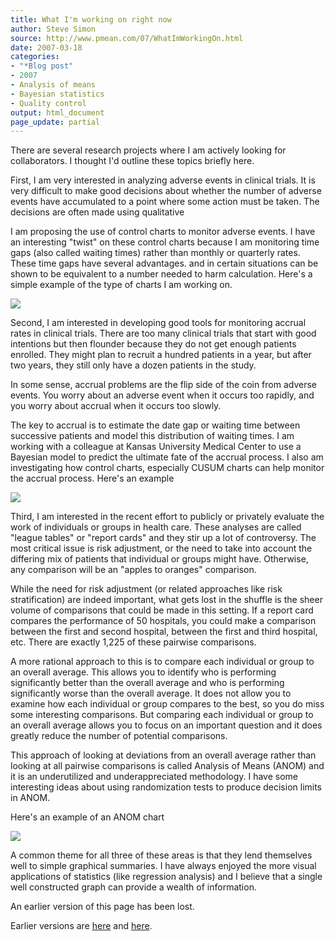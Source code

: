 ```yaml
---
title: What I'm working on right now
author: Steve Simon
source: http://www.pmean.com/07/WhatImWorkingOn.html
date: 2007-03-18
categories:
- "*Blog post"
- 2007
- Analysis of means
- Bayesian statistics
- Quality control
output: html_document
page_update: partial
---
```


There are several research projects where I am actively looking for collaborators. I thought I'd outline these topics briefly here.

First, I am very interested in analyzing adverse events in clinical trials. It is very difficult to make good decisions about whether the number of adverse events have accumulated to a point where some action must be taken. The decisions are often made using qualitative

I am proposing the use of control charts to monitor adverse events. I have an interesting "twist" on these control charts because I am monitoring time gaps (also called waiting times) rather than monthly or quarterly rates. These time gaps have several advantages. and in certain situations can be shown to be equivalent to a number needed to harm calculation. Here's a simple example of the type of charts I am working on.

![](http://www.pmean.com/new-images/07/WhatImWorkingOn01.gif)

Second, I am interested in developing good tools for monitoring accrual rates in clinical trials. There are too many clinical trials that start with good intentions but then flounder because they do not get enough patients enrolled. They might plan to recruit a hundred patients in a year, but after two years, they still only have a dozen patients in the study.

In some sense, accrual problems are the flip side of the coin from adverse events. You worry about an adverse event when it occurs too rapidly, and you worry about accrual when it occurs too slowly.

The key to accrual is to estimate the date gap or waiting time between successive patients and model this distribution of waiting times. I am working with a colleague at Kansas University Medical Center to use a Bayesian model to predict the ultimate fate of the accrual process. I also am investigating how control charts, especially CUSUM charts can help monitor the accrual process. Here's an example

![](http://www.pmean.com/new-images/07/WhatImWorkingOn02.gif)

Third, I am interested in the recent effort to publicly or privately evaluate the work of individuals or groups in health care. These analyses are called "league tables" or "report cards" and they stir up a lot of controversy. The most critical issue is risk adjustment, or the need to take into account the differing mix of patients that individual or groups might have. Otherwise, any comparison will be an "apples to oranges" comparison.

While the need for risk adjustment (or related approaches like risk stratification) are indeed important, what gets lost in the shuffle is the sheer volume of comparisons that could be made in this setting. If a report card compares the performance of 50 hospitals, you could make a comparison between the first and second hospital, between the first and third hospital, etc. There are exactly 1,225 of these pairwise comparisons.

A more rational approach to this is to compare each individual or group to an overall average. This allows you to identify who is performing significantly better than the overall average and who is performing significantly worse than the overall average. It does not allow you to examine how each individual or group compares to the best, so you do miss some interesting comparisons. But comparing each individual or group to an overall average allows you to focus on an important question and it does greatly reduce the number of potential comparisons.

This approach of looking at deviations from an overall average rather than looking at all pairwise comparisons is called Analysis of Means (ANOM) and it is an underutilized and underappreciated methodology. I have some interesting ideas about using randomization tests to produce decision limits in ANOM.

Here's an example of an ANOM chart

![](http://www.pmean.com/new-images/07/WhatImWorkingOn03.gif)

A common theme for all three of these areas is that they lend themselves well to simple graphical summaries. I have always enjoyed the more visual applications of statistics (like regression analysis) and I believe that a single well constructed graph can provide a wealth of information.

An earlier version of this page has been lost.

Earlier versions are [here][sim1] and [here][sim2].

[sim1]: http://www.pmean.com/07/WhatImWorkingOn.html
[sim2]: http://new.pmean.com/WhatImWorkingOn/

